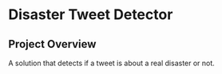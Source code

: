 # Disaster Tweet Detector

## Project Overview

A solution that detects if a tweet is about a real disaster or not.
